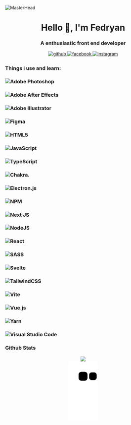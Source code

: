 ![MasterHead](https://i.pinimg.com/originals/a2/4c/b5/a24cb568fa40046f8562dbc45cea8506.gif)
# <div align="center">Hello 👋, I'm Fedryan</div>
  

### <div align="center">A enthusiastic front end developer</div>  
  

<div align="center">
<a href="https://github.com/narunyan" target="_blank">
<img src=https://img.shields.io/badge/github-%2324292e.svg?&style=for-the-badge&logo=github&logoColor=white alt=github style="margin-bottom: 5px;" />
</a>
<a href="https://www.facebook.com/muhammad.fedryan.90/" target="_blank">
<img src=https://img.shields.io/badge/facebook-%232E87FB.svg?&style=for-the-badge&logo=facebook&logoColor=white alt=facebook style="margin-bottom: 5px;" />
</a>
<a href="https://www.instagram.com/fedryane/" target="_blank">
<img src=https://img.shields.io/badge/instagram-%23000000.svg?&style=for-the-badge&logo=instagram&logoColor=white alt=instagram style="margin-bottom: 5px;" />
</a>  
</div>  
  





### Things i use and learn:  
### ![Adobe Photoshop](https://img.shields.io/badge/adobe%20photoshop-%2331A8FF.svg?style=for-the-badge&logo=adobe%20photoshop&logoColor=white)
### ![Adobe After Effects](https://img.shields.io/badge/Adobe%20After%20Effects-9999FF.svg?style=for-the-badge&logo=Adobe%20After%20Effects&logoColor=white)
### ![Adobe Illustrator](https://img.shields.io/badge/adobe%20illustrator-%23FF9A00.svg?style=for-the-badge&logo=adobe%20illustrator&logoColor=white)
### ![Figma](https://img.shields.io/badge/figma-%23F24E1E.svg?style=for-the-badge&logo=figma&logoColor=white)
### ![HTML5](https://img.shields.io/badge/html5-%23E34F26.svg?style=for-the-badge&logo=html5&logoColor=white)
### ![JavaScript](https://img.shields.io/badge/javascript-%23323330.svg?style=for-the-badge&logo=javascript&logoColor=%23F7DF1E)
### ![TypeScript](https://img.shields.io/badge/typescript-%23007ACC.svg?style=for-the-badge&logo=typescript&logoColor=white)
### ![Chakra](https://img.shields.io/badge/chakra-%234ED1C5.svg?style=for-the-badge&logo=chakraui&logoColor=white).
### ![Electron.js](https://img.shields.io/badge/Electron-191970?style=for-the-badge&logo=Electron&logoColor=white)
### ![NPM](https://img.shields.io/badge/NPM-%23000000.svg?style=for-the-badge&logo=npm&logoColor=white)
### ![Next JS](https://img.shields.io/badge/Next-black?style=for-the-badge&logo=next.js&logoColor=white)
### ![NodeJS](https://img.shields.io/badge/node.js-6DA55F?style=for-the-badge&logo=node.js&logoColor=white)
### ![React](https://img.shields.io/badge/react-%2320232a.svg?style=for-the-badge&logo=react&logoColor=%2361DAFB)
### ![SASS](https://img.shields.io/badge/SASS-hotpink.svg?style=for-the-badge&logo=SASS&logoColor=white)
### ![Svelte](https://img.shields.io/badge/svelte-%23f1413d.svg?style=for-the-badge&logo=svelte&logoColor=white)
### ![TailwindCSS](https://img.shields.io/badge/tailwindcss-%2338B2AC.svg?style=for-the-badge&logo=tailwind-css&logoColor=white)
### ![Vite](https://img.shields.io/badge/vite-%23646CFF.svg?style=for-the-badge&logo=vite&logoColor=white)
### ![Vue.js](https://img.shields.io/badge/vuejs-%2335495e.svg?style=for-the-badge&logo=vuedotjs&logoColor=%234FC08D)
### ![Yarn](https://img.shields.io/badge/yarn-%232C8EBB.svg?style=for-the-badge&logo=yarn&logoColor=white)
### ![Visual Studio Code](https://img.shields.io/badge/Visual%20Studio%20Code-0078d7.svg?style=for-the-badge&logo=visual-studio-code&logoColor=white)


 


### Github Stats  

<div align="center"><img src="https://github-readme-stats.vercel.app/api?username=fedryane&show_icons=true&count_private=true&hide_border=true&theme=tokyonight" align="center" /></div>
<div align="center"><img src="https://github.com/fedryane/fedryane/blob/output/github-contribution-grid-snake.svg#gh-dark-mode-only" align="center" /></div>
